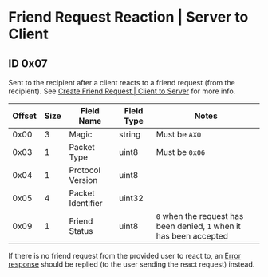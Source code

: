 # Friend Request Reaction | Server to Client

## ID 0x07

Sent to the recipient after a client reacts to a friend request (from the recipient). See [Create Friend Request | Client to Server](../clientToServer/0x06_create_friend.md) for more info.

<table>
    <thead>
        <tr>
            <th>Offset</th>
            <th>Size</th>
            <th>Field Name</th>
            <th>Field Type</th>
            <th>Notes</th>
        </tr>
    </thead>
    <tbody>
    <tr>
        <td>0x00</td>
        <td>3</td>
        <td>Magic</td>
        <td>string</td>
        <td>Must be <code>AXO</code></td>
    </tr>
        <tr>
        <td>0x03</td>
        <td>1</td>
        <td>Packet Type</td>
        <td>uint8</td>
        <td>Must be <code>0x06</code></td>
    </tr>
    <tr>
        <td>0x04</td>
        <td>1</td>
        <td>Protocol Version</td>
        <td>uint8</td>
        <td></td>
    </tr>
    <tr>
        <td>0x05</td>
        <td>4</td>
        <td>Packet Identifier</td>
        <td>uint32</td>
        <td></td>
    </tr>
    <tr>
        <td>0x09</td>
        <td>1</td>
        <td>Friend Status</td>
        <td>uint8</td>
        <td><code>0</code> when the request has been denied, <code>1</code> when it has been accepted</td>
    </tr>
    </tbody>
</table>

If there is no friend request from the provided user to react to, an [Error response](0xFF_error.md) should be replied (to the user sending the react request) instead.


